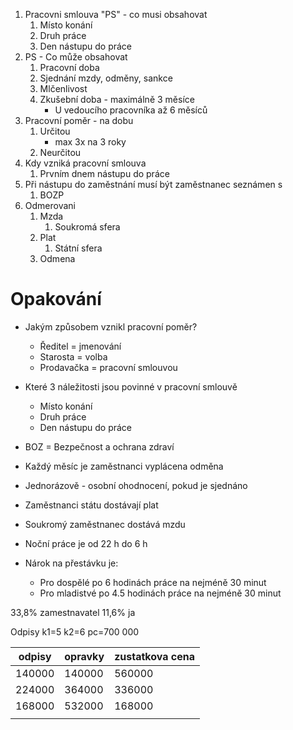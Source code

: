 1. Pracovni smlouva "PS" - co musi obsahovat
	1. Místo konání
	2. Druh práce
	3. Den nástupu do práce
2. PS - Co může obsahovat
	1. Pracovní doba
	2. Sjednání mzdy, odměny, sankce
	3. Mlčenlivost
	4. Zkušební doba - maximálně 3 měsíce
		- U vedoucího pracovníka až 6 měsíců
3. Pracovní poměr - na dobu
	1. Určitou
		- max 3x na 3 roky
	2. Neurčitou
4. Kdy vzniká pracovní smlouva
	1. Prvním dnem nástupu do práce
5. Při nástupu do zaměstnání musí být zaměstnanec seznámen s
	1. BOZP 
6. Odmerovani
	1. Mzda
		1. Soukromá sfera
	2. Plat
		1. Státní sfera
	3. Odmena


# Opakování
- Jakým způsobem vznikl pracovní poměr?
	- Ředitel = jmenování
	- Starosta = volba
	- Prodavačka = pracovní smlouvou
- Které 3 náležitosti jsou povinné v pracovní smlouvě
	- Místo konání
	- Druh práce
	- Den nástupu do práce
	
- BOZ = Bezpečnost a ochrana zdraví

- Každý měsíc je zaměstnanci vyplácena odměna
- Jednorázově - osobní ohodnocení, pokud je sjednáno
- Zaměstnanci státu dostávají plat
- Soukromý zaměstnanec dostává mzdu

- Noční práce je od 22 h do 6 h

- Nárok na přestávku je:
	- Pro dospělé po 6 hodinách práce na nejméně 30 minut
	- Pro mladistvé po 4.5 hodinách práce na nejméně 30 minut

33,8% zamestnavatel
11,6% ja


Odpisy
k1=5
k2=6
pc=700 000

| odpisy | opravky | zustatkova cena |
| ------ | ------- | --------------- |
| 140000 | 140000  | 560000          |
| 224000 | 364000  | 336000          |
| 168000 | 532000  | 168000          |
|        |         |                 |
